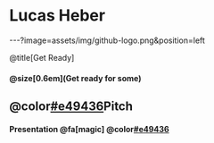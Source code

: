 # Lucas Heber

---?image=assets/img/github-logo.png&position=left

@title[Get Ready]

#### @size[0.6em](Get ready for some)

## @color[#e49436](Git)Pitch
#### Presentation @fa[magic] @color[#e49436](Magic)
